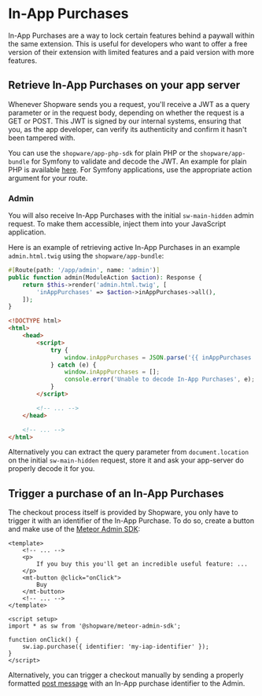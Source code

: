 # In-App Purchases

In-App Purchases are a way to lock certain features behind a paywall within the same extension.
This is useful for developers who want to offer a free version of their extension with limited features and a paid version with more features.

## Retrieve In-App Purchases on your app server

Whenever Shopware sends you a request, you'll receive a JWT as a query parameter or in the request body,
depending on whether the request is a GET or POST.
This JWT is signed by our internal systems, ensuring that you, as the app developer, can verify its authenticity and confirm it hasn't been tampered with.

You can use the `shopware/app-php-sdk` for plain PHP or the `shopware/app-bundle` for Symfony to validate and decode the JWT.
An example for plain PHP is available [here](https://github.com/shopware/app-php-sdk/blob/main/examples/index.php).
For Symfony applications, use the appropriate action argument for your route.

### Admin

You will also receive In-App Purchases with the initial `sw-main-hidden` admin request.
To make them accessible, inject them into your JavaScript application.

Here is an example of retrieving active In-App Purchases in an example `admin.html.twig` using the `shopware/app-bundle`:

```php
#[Route(path: '/app/admin', name: 'admin')]
public function admin(ModuleAction $action): Response {
    return $this->render('admin.html.twig', [
        'inAppPurchases' => $action->inAppPurchases->all(),
    ]);
}
```

```html
<!DOCTYPE html>
<html>
    <head>
        <script>
            try {
                window.inAppPurchases = JSON.parse('{{ inAppPurchases | json_encode | raw }}');
            } catch (e) {
                window.inAppPurchases = [];
                console.error('Unable to decode In-App Purchases', e);
            }
        </script>

        <!-- ... -->
    </head>

    <!-- ... -->
</html>
```

Alternatively you can extract the query parameter from `document.location` on the initial `sw-main-hidden` request,
store it and ask your app-server do properly decode it for you.

## Trigger a purchase of an In-App Purchases

The checkout process itself is provided by Shopware, you only have to trigger it with an identifier of the In-App Purchase.
To do so, create a button and make use of the [Meteor Admin SDK](https://github.com/shopware/meteor/tree/main/packages/admin-sdk):

```vue
<template>
    <!-- ... -->
    <p>
        If you buy this you'll get an incredible useful feature: ...
    </p>
    <mt-button @click="onClick">
        Buy
    </mt-button>
    <!-- ... -->
</template>

<script setup>
import * as sw from '@shopware/meteor-admin-sdk';

function onClick() {
    sw.iap.purchase({ identifier: 'my-iap-identifier' });
}
</script>
```

Alternatively, you can trigger a checkout manually by sending a properly formatted
[post message](https://developer.mozilla.org/en-US/docs/Web/API/Window/postMessage) with an In-App purchase identifier to the Admin.
